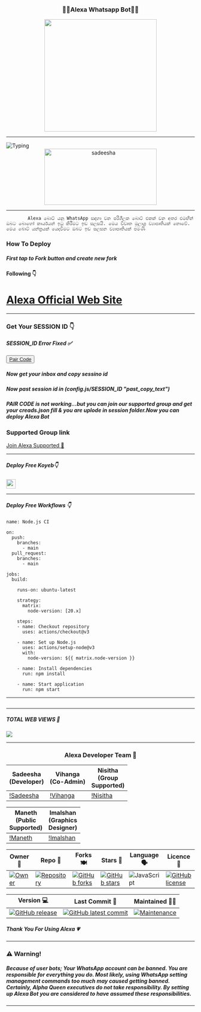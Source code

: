 <div align="center">
	<h3>👸🏻Alexa Whatsapp Bot👸🏻</h3>
<img src="https://i.ibb.co/z52R6XR/bg.jpg" width="300" height="300">
</div>
<hr>
<img src="https://readme-typing-svg.herokuapp.com?size=33&width=1000&lines=Welcome+To+Alexa...;Created+by+Sadeesha...;World+Best+Whatsapp+User+Bot...;Simple+Java+Script+Bot...;Simple+And+Fast+Deploy...;Thank+You+For+Using+Alexa..."
            alt="Typing">

<div align="center">
	<img src="https://moe-counter.glitch.me/get/@Anya_v2-Md?theme=gelbooru" width="300" height="150" alt="sadeesha">
</div>

<hr>

			Alexa බොට් යනු WhatsApp සඳහා වන පරිශීලක බොට් එකක් වන අතර එමඟින් ඔබට බොහෝ කාර්යයන් ඉටු කිරීමට ඉඩ සලසයි. මෙය විවෘත මූලාශ්‍ර ව්‍යාපෘතියක් නොවේ. මෙය බොට් යන්ත්‍රයක් යෙදවීමට ඔබට ඉඩ සලසන ව්‍යාපෘතියක් පමණි
       
<h3>How To Deploy </h3>

<h5>First tap to Fork button and create new fork</h5>

<h4>Following 👇</h4>
<h1><a href="http://sadiyamin.github.io/Test">Alexa Official Web Site</a></h1>
<p><tbody>

<hr>
	
<h3>Get Your SESSION ID 👇</h3> 
<h5>SESSION_ID Error Fixed ✅</h5>
	
<button><tr><a href="https://pair-web-public.koyeb.app/">Pair Code</a></tr></button>

<h5>Now get your inbox and copy sessino id</h5>
<h5>Now past session id in (config.js/SESSION_ID "past_copy_text")</h5>

<h5>PAIR CODE is not working...but you can join our supported group and get your creads.json fill & you are uplode in session folder.Now you can deploy Alexa Bot</h5>
<h3>Supported Group link </h3>
<a href="https://chat.whatsapp.com/Ci5mDk9zEVF95NcuqEtzl4">Join Alexa Supported 👧</a>
<hr>
<h5>Deploy Free Koyeb👇</h5>
<a href="http://koyeb.com" ><img src="https://i.ibb.co/t4KftP0/images.png width="50" height="25"></a>
<hr>
<h5>Deploy Free Workflows 👇</h5>

```
name: Node.js CI

on:
  push:
    branches:
      - main
  pull_request:
    branches:
      - main

jobs:
  build:

    runs-on: ubuntu-latest

    strategy:
      matrix:
        node-version: [20.x]

    steps:
    - name: Checkout repository
      uses: actions/checkout@v3

    - name: Set up Node.js
      uses: actions/setup-node@v3
      with:
        node-version: ${{ matrix.node-version }}

    - name: Install dependencies
      run: npm install

    - name: Start application
      run: npm start
```
<hr>
<img src="http://readme-typing-svg.herokuapp.com?color=d1fa02&center=true&vCenter=true&multiline=false&lines=Created+By+Sadeesha_Min" alt="">
<hr>


<h5>TOTAL WEB VIEWS 🌹</h5>
<img src="https://profile-counter.glitch.me/Sadeesha/count.svg" center>

<hr>

<div align="center">
<h3>Alexa Developer Team 👤</h3>

|Sadeesha</br>(Developer)|Vihanga</br>(Co-Admin)  |Nisitha<br>(Group<br>Supported)
|------------------------|------------------------|------------------------|
|[!Sadeesha](https://i.ibb.co/Lg7CQgB/IMG-20240322-WA0008-01.jpg)|[!Vihanga](https://i.ibb.co/chgBVvB/vihanga.jpg)|[!Nisitha](https://i.ibb.co/xM8gkj9/img-2-1724039784821.webp)|
											
|Maneth<br>(Public<br>Supported)|Imalshan<br>(Graphics<br>Designer)
|------------------------|------------------------|
|[!Maneth](https://i.ibb.co/RNmMpFM/IMG-20240918-WA0013.jpg)|[!Imalshan](http://i.ibb.co/HGMmFhY/img-1-1724244686195.webp)|

</div>

<div align="center">
    
| Owner 👤             | Repo 🤖              | Forks 🍽️             | Stars 🌟            | Language 🗣️        | Licence 🪪              
|----------------------|----------------------|----------------------|---------------------|---------------------|---------------------|
| [![Owner](https://img.shields.io/badge/Author-sSadeesha-red.svg)](https://github.com/Alexa/) | [![Repository](https://img.shields.io/badge/Repo-Alexa-red.svg)](https://github.com/sadiyamin/Alexa) | [![GitHub forks](https://badgen.net/github/forks/sadiyamin/Alexa/)](https://GitHub.com/sadiyamin/Alexa/network/) | [![GitHub stars](https://badgen.net/github/stars/sadiyamin/Alexa)](https://GitHub.com/sadiyamin/Alexa/stargazers/) | ![JavaScript](https://img.shields.io/badge/javascript-%23323330.svg?style=for-the-badge&logo=javascript&logoColor=%23F7DF1E) | [![GitHub license](https://img.shields.io/github/license/PikaBotz/anya_v2-md.svg)](https://github.com/sadiyamin/Alexa/blob/master/LICENSE) 

| Version 💻              | Last Commit 💫              | Maintained 🤌🏻             |
|---------------------|---------------------|---------------------|
| [![GitHub release](https://img.shields.io/github/release/PikaBotz/Anya_v2-Md.svg)](https://GitHub.com/sadiyamin/Alexa/releases/) | [![GitHub latest commit](https://badgen.net/github/last-commit/sadiyamin/Alexa)](https://GitHub.com/sadiyamin/Alexa/commit/) | [![Maintenance](https://img.shields.io/badge/maintained%3F-yes-green.svg)](https://GitHub.com/sadiyamin/Alexa/graphs/commit-activity) |


</div>

<h5>Thank You For Using Alexa 💗</h5>

<hr>

<h3>⚠️ Warning!</h3>

<h5>Because of user bots; Your WhatsApp account can be banned. You are responsible for everything you do. Most likely, using WhatsApp setting management commands too much may caused getting banned. Certainly, Alpha Queen executives do not take responsibility. By setting up Alexa Bot you are considered to have assumed these responsibilities.</h5>
<hr>

